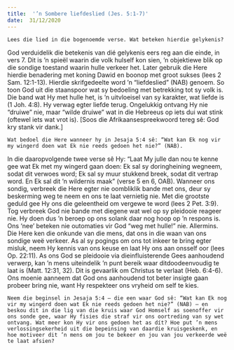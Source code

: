 ```yaml
---
title:  '’n Sombere liefdeslied (Jes. 5:1-7)'
date:  31/12/2020
---
```


`Lees die lied in die bogenoemde verse. Wat beteken hierdie gelykenis?`

God verduidelik die betekenis van dié gelykenis eers reg aan die einde, in vers 7. Dit is ’n spieël waarin die volk hulself kon sien, ’n objektiewe blik op die sondige toestand waarin hulle verkeer het. Later gebruik die Here hierdie benadering met koning Dawid en boonop met groot sukses (lees 2 Sam. 12:1-13). Hierdie skrifgedeelte word ’n “liefdeslied” (NAB) genoem. So toon God uit die staanspoor wat sy bedoeling met betrekking tot sy volk is. Die band wat Hy met hulle het, is ’n uitvloeisel van sy karakter, wat liefde is (1 Joh. 4:8). Hy verwag egter liefde terug. Ongelukkig ontvang Hy nie “druiwe” nie, maar “wilde druiwe” wat in die Hebreeus op iets dui wat stink (oftewel iets wat vrot is). [Soos die Afrikaansespreekwoord tereg sê: God kry stank vir dank.]

`Wat bedoel die Here wanneer hy in Jesaja 5:4 sê: “Wat kan Ek nog vir my wingerd doen wat Ek nie reeds gedoen het nie?” (NAB).`

In die daaropvolgende twee verse sê Hy: “Laat My julle dan nou te kenne gee wat Ek met my wingerd gaan doen: Ek sal sy doringheining wegneem, sodat dit verwoes word; Ek sal sy muur stukkend breek, sodat dit vertrap word. En Ek sal dit ’n wildernis maak” (verse 5 en 6, OAB). Wanneer ons sondig, verbreek die Here egter nie oombliklik bande met ons, deur sy beskerming weg te neem en ons te laat vernietig nie. Met die grootste geduld gee Hy ons die geleentheid om vergewe te word (lees 2 Pet. 3:9). Tog verbreek God nie bande met diegene wat wel op sy pleidooie reageer nie. Hy doen dus ’n beroep op ons solank daar nog hoop op ’n respons is. Ons ‘nee’ beteken nie outomaties vir God “weg met hulle!” nie. Allermins. Die Here ken die onkunde van die mens, dat ons in die waan van ons sondige weë verkeer. As al sy pogings om ons tot inkeer te bring egter misluk, neem Hy kennis van ons keuse en laat Hy ons aan onsself oor (lees Op. 22:11). As ons God se pleidooie via dieinfluisterende Gees aanhoudend verwerp, kan ’n mens uiteindelik ’n punt bereik waar ditdoodeenvoudig te laat is (Matt. 12:31, 32). Dit is gevaarlik om Christus te verlaat (Heb. 6:4-6). Ons moenie aanneem dat God ons aanhoudend tot beter insigte gaan probeer bring nie, want Hy respekteer ons vryheid om self te kies.

`Neem die beginsel in Jesaja 5:4 – die een waar God sê: “Wat kan Ek nog vir my wingerd doen wat Ek nie reeds gedoen het nie?” (NAB) – en beskou dit in die lig van die kruis waar God Homself as soenoffer vir ons sonde gee, waar Hy fisies die straf vir ons oortreding van sy wet ontvang. Wat meer kon Hy vir ons gedoen het as dít? Hoe put ’n mens verlossingsekerheid uit die bepeinsing van daardie kruisgeskenk, en hoe motiveer dit ’n mens om jou te bekeer en jou van jou verkeerde weë te laat afsien?`